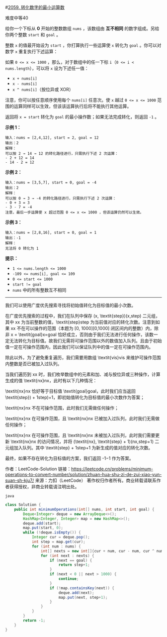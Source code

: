 #[2059. 转化数字的最小运算数](https://leetcode.cn/problems/minimum-operations-to-convert-number/)

难度中等40

给你一个下标从 **0** 开始的整数数组 `nums` ，该数组由 **互不相同** 的数字组成。另给你两个整数 `start` 和 `goal` 。

整数 `x` 的值最开始设为 `start` ，你打算执行一些运算使 `x` 转化为 `goal` 。你可以对数字 `x` 重复执行下述运算：

如果 `0 <= x <= 1000` ，那么，对于数组中的任一下标 `i`（`0 <= i < nums.length`），可以将 `x` 设为下述任一值：

- `x + nums[i]`
- `x - nums[i]`
- `x ^ nums[i]`（按位异或 XOR）

注意，你可以按任意顺序使用每个 `nums[i]` 任意次。使 `x` 越过 `0 <= x <= 1000` 范围的运算同样可以生效，但该该运算执行后将不能执行其他运算。

返回将 `x = start` 转化为 `goal` 的最小操作数；如果无法完成转化，则返回 `-1` 。

 

**示例 1：**

```
输入：nums = [2,4,12], start = 2, goal = 12
输出：2
解释：
可以按 2 → 14 → 12 的转化路径进行，只需执行下述 2 次运算：
- 2 + 12 = 14
- 14 - 2 = 12
```

**示例 2：**

```
输入：nums = [3,5,7], start = 0, goal = -4
输出：2
解释：
可以按 0 → 3 → -4 的转化路径进行，只需执行下述 2 次运算：
- 0 + 3 = 3
- 3 - 7 = -4
注意，最后一步运算使 x 超过范围 0 <= x <= 1000 ，但该运算仍然可以生效。
```

**示例 3：**

```
输入：nums = [2,8,16], start = 0, goal = 1
输出：-1
解释：
无法将 0 转化为 1
```

 

**提示：**

- `1 <= nums.length <= 1000`
- `-109 <= nums[i], goal <= 109`
- `0 <= start <= 1000`
- `start != goal`
- `nums` 中的所有整数互不相同

---

我们可以使用广度优先搜索寻找将初始值转化为目标值的最小次数。

在广度优先搜索的过程中，我们在队列中保存 (x, \textit{step})(x,step) 二元组，其中 xx 为当前整数的值，\textit{step}step 为当前值对应的转化次数。注意到如果 xx 不在可以操作的范围（本题为 [0, 1000][0,1000] 闭区间内的整数）内，除非 x = \textit{goal}x=goal 恰好成立，否则由于我们无法进行任何操作，该数一定无法转化为目标值。故我们无需将可操作范围以外的数值加入队列。且由于初始值一定在可操作范围内，因此我们可以保证队列中的值一定在可操作范围内。

除此以外，为了避免重复遍历，我们需要用数组 \textit{vis}vis 来维护可操作范围内整数是否已被加入过队列。

当我们遍历到 xx 时，我们枚举数组中的元素和加、减与按位异或三种操作，计算生成的值 \textit{nx}nx，此时有以下几种情况：

\textit{nx}nx 恰好等于目标值 \textit{goal}goal，此时我们应当返回 \textit{step}) + 1step)+1，即初始值转化为目标值的最小次数作为答案；

\textit{nx}nx 不在可操作范围，此时我们无需做任何操作；

\textit{nx}nx 在可操作范围，且 \textit{nx}nx 已被加入过队列，此时我们无需做任何操作；

\textit{nx}nx 在可操作范围，且 \textit{nx}nx 未被加入过队列，此时我们需要更新 \textit{nx}nx 的访问情况，并将 (\textit{nx}, \textit{step} + 1)(nx,step+1) 二元组加入队列。其中 \textit{step} + 1step+1 为新生成的值对应的转化次数。

最终，如果不存在转化为目标值的方案，我们返回 -1−1 作为答案。

作者：LeetCode-Solution
链接：https://leetcode.cn/problems/minimum-operations-to-convert-number/solution/zhuan-hua-shu-zi-de-zui-xiao-yun-suan-sh-kju7/
来源：力扣（LeetCode）
著作权归作者所有。商业转载请联系作者获得授权，非商业转载请注明出处。

`java`

```java
class Solution {
    public int minimumOperations(int[] nums, int start, int goal) {
        Deque<Integer> deque = new ArrayDeque<>();
        HashMap<Integer, Integer> map = new HashMap<>();
        deque.add(start);
        map.put(start, 0);
        while (!deque.isEmpty()) {
            Integer cur = deque.pop();
            int step = map.get(cur);
            for (int num : nums) {
                int[] nexts = new int[]{cur + num, cur - num, cur ^ num};
                for (int next : nexts) {
                    if (next == goal) {
                        return step+1;
                    }
                    if (next < 0 || next > 1000) {
                        continue;
                    }
                    if (!map.containsKey(next)) {
                        deque.add(next);
                        map.put(next, step+1);
                    }
                }
            }
        }
        return -1;
    }
}
```

